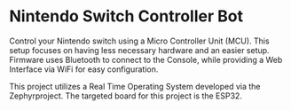 # Nintendo Switch Controller Bot

Control your Nintendo switch using a Micro Controller Unit (MCU).
This setup focuses on having less necessary hardware and an easier setup.
Firmware uses Bluetooth to connect to the Console, while providing a Web Interface via WiFi for easy configuration.

This project utilizes a Real Time Operating System developed via the Zephyrproject.
The targeted board for this project is the ESP32.
